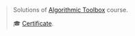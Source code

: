 > Solutions of [Algorithmic Toolbox](https://www.coursera.org/learn/algorithmic-toolbox) course.
>
> 🎓 [Certificate](https://kamil.samigullin.info/certificate/coursera/TW4KLT7NPBBN).
